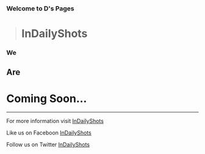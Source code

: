 ### Welcome to D's Pages 
># InDailyShots

### We
## Are
# Coming Soon...
---

For more information visit  [InDailyShots](www.indailyshots.in)

Like us on Faceboon [InDailyShots](https://www.facebook.com/InDailyShots/)

Follow us on Twitter [InDailyShots](https://twitter.com/InDailyShots)

